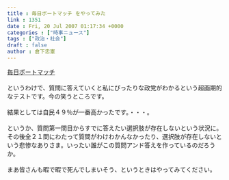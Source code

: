 ```yaml
---
title : 毎日ボートマッチ をやってみた
link : 1351
date : Fri, 20 Jul 2007 01:17:34 +0000
categories : ["時事ニュース"]
tags : ["政治・社会"]
draft : false
author : 倉下忠憲
---
```


<A HREF="http://www.mainichi-msn.co.jp/seiji/senkyo/07saninsen/votematch/" TARGET="_blank">毎日ボートマッチ</A><BR><BR>というわけで、質問に答えていくと私にぴったりな政党がわかるという超画期的なテストです。今の笑うところです。<BR><BR>結果としては自民４９％が一番高かったです。・・・。<BR><BR>というか、質問第一問目からすでに答えたい選択肢が存在しないという状況に。<BR>その後全２１問にわたって質問がわけわかんなかったり、選択肢が存在しないという悲惨なありさま。いったい誰がこの質問アンド答えを作っているのだろうか。<BR><BR>まあ皆さんも暇で暇で死んでしまいそう、というときはやってみてください。<br><br>
